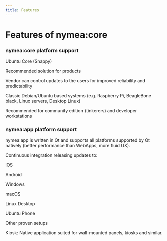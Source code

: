 ```yaml
---
title: Features
---
```


# Features of nymea:core


### nymea:core platform support

Ubuntu Core (Snappy)

Recommended solution for products

Vendor can control updates to the users for improved reliability and predictability

Classic Debian/Ubuntu based systems (e.g. Raspberry Pi, BeagleBone black, Linux servers, Desktop Linux)

Recommended for community edition (tinkerers) and developer workstations


### nymea:app platform support

nymea:app is written in Qt and supports all platforms supported by Qt natively (better performance than WebApps, more fluid UX).

Continuous integration releasing updates to:

iOS

Android

Windows

macOS

Linux Desktop

Ubuntu Phone

Other proven setups

Kiosk: Native application suited for wall-mounted panels, kiosks and similar.
